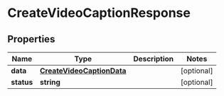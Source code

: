 
# CreateVideoCaptionResponse

## Properties

Name | Type | Description | Notes
------------ | ------------- | ------------- | -------------
**data** | [**CreateVideoCaptionData**](CreateVideoCaptionData.md) |  |  [optional]
**status** | **string** |  |  [optional]



